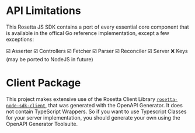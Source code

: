 # API Limitations
This Rosetta JS SDK contains a port of every essential core component that is available in the offical Go reference implementation, except a few exceptions:

☑️ Asserter
☑️ Controllers
☑️ Fetcher
☑️ Parser
☑️ Reconciler
☑️ Server
❌ Keys (may be ported to NodeJS in future)

# Client Package
This project makes extensive use of the Rosetta Client Library [`rosetta-node-sdk-client`](https://github.com/SmartArray/rosetta-node-sdk-client), that was generated with the OpenAPI Generator. 
It does not contain TypeScript Wrappers. So if you want to use Typescript Classes for your server implementation, you should generate your own using the OpenAPI Generator Toolsuite.